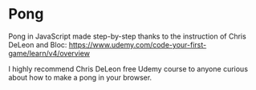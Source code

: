# Pong


Pong in JavaScript made step-by-step thanks to the instruction of Chris DeLeon and Bloc:
https://www.udemy.com/code-your-first-game/learn/v4/overview

I highly recommend Chris DeLeon free Udemy course to anyone curious about how to make a pong in your browser.